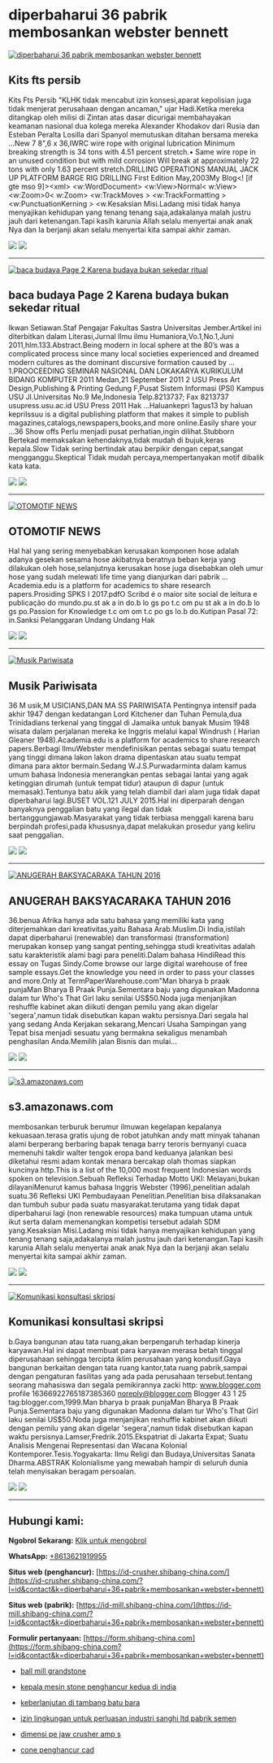 # diperbaharui 36 pabrik membosankan webster bennett

<a href="https://swt.shibang-china.com/?l=id&img&k=diperbaharui+36+pabrik+membosankan+webster+bennett" target="_blank">![diperbaharui 36 pabrik membosankan webster bennett](http://static.shibang-china.com/all-800x300/1320.jpg)</a>

## Kits fts persib
Kits Fts Persib &quot;KLHK tidak mencabut izin konsesi,aparat kepolisian juga tidak menjerat perusahaan dengan ancaman,&quot; ujar Hadi.Ketika mereka ditangkap oleh milisi di Zintan atas dasar dicurigai membahayakan keamanan nasional dua kolega mereka Alexander Khodakov dari Rusia dan Esteban Peralta Losilla dari Spanyol memutuskan ditahan bersama mereka …New 7 8&quot;,6 x 36,IWRC wire rope with original lubrication Minimum breaking strength is 34 tons with 4.51 percent stretch.• Same wire rope in an unused condition but with mild corrosion Will break at approximately 22 tons with only 1.63 percent stretch.DRILLING OPERATIONS MANUAL JACK UP PLATFORM BARGE RIG DRILLING First Edition May,2003My Blog&lt;! [if gte mso 9]&gt;&lt;xml&gt; &lt;w:WordDocument&gt; &lt;w:View&gt;Normal&lt; w:View&gt; &lt;w:Zoom&gt;0&lt; w:Zoom&gt; &lt;w:TrackMoves &gt; &lt;w:TrackFormatting &gt; &lt;w:PunctuationKerning &gt; &lt;w.Kesaksian Misi.Ladang misi tidak hanya menyajikan kehidupan yang tenang tenang saja,adakalanya malah justru jauh dari ketenangan.Tapi kasih karunia Allah selalu menyertai anak anak Nya dan Ia berjanji akan selalu menyertai kita sampai akhir zaman.


<a href="https://whatsapp.shibangsoft.com/WhatsApp.php" target="_blank" title="WhatsApp">![](http://static.shibang-china.com/icon/whatsapp.png)</a> <a href="https://swt.shibang-china.com/?l=id&icon&k=diperbaharui+36+pabrik+membosankan+webster+bennett" target="_blank">![](http://static.shibang-china.com/icon/chat-id.png)</a>

---

<a href="https://swt.shibang-china.com/?l=id&img&k=diperbaharui+36+pabrik+membosankan+webster+bennett" target="_blank">![baca budaya Page 2 Karena budaya bukan sekedar ritual](http://static.shibang-china.com/all-800x300/1365.jpg)</a>

## baca budaya Page 2 Karena budaya bukan sekedar ritual
Ikwan Setiawan.Staf Pengajar Fakultas Sastra Universitas Jember.Artikel ini diterbitkan dalam Literasi,Jurnal Ilmu ilmu Humaniora,Vo.1,No.1,Juni 2011,hlm.133.Abstract.Being modern in local sphere at the 80’s was a complicated process since many local societies experienced and dreamed modern cultures as the dominant discursive formation caused by …1.PROOCEEDING SEMINAR NASIONAL DAN LOKAKARYA KURIKULUM BIDANG KOMPUTER 2011 Medan,21 September 2011 2 USU Press Art Design,Publishing &amp; Printing Gedung F,Pusat Sistem Informasi (PSI) Kampus USU Jl.Universitas No.9 Me,Indonesia Telp.8213737; Fax 8213737 usupress.usu.ac.id USU Press 2011 Hak …Haluankepri 1agus13 by haluan kepriIssuu is a digital publishing platform that makes it simple to publish magazines,catalogs,newspapers,books,and more online.Easily share your …36 Show offs Perlu menjadi pusat perhatian,ingin dilihat.Stubborn Bertekad memaksakan kehendaknya,tidak mudah di bujuk,keras kepala.Slow Tidak sering bertindak atau berpikir dengan cepat,sangat mengganggu.Skeptical Tidak mudah percaya,mempertanyakan motif dibalik kata kata.


<a href="https://whatsapp.shibangsoft.com/WhatsApp.php" target="_blank" title="WhatsApp">![](http://static.shibang-china.com/icon/whatsapp.png)</a> <a href="https://swt.shibang-china.com/?l=id&icon&k=diperbaharui+36+pabrik+membosankan+webster+bennett" target="_blank">![](http://static.shibang-china.com/icon/chat-id.png)</a>

---

<a href="https://swt.shibang-china.com/?l=id&img&k=diperbaharui+36+pabrik+membosankan+webster+bennett" target="_blank">![OTOMOTIF NEWS](http://static.shibang-china.com/all-800x300/1112.jpg)</a>

## OTOMOTIF NEWS
Hal hal yang sering menyebabkan kerusakan komponen hose adalah adanya gesekan sesama hose akibatnya beratnya beban kerja yang dilakukan oleh hose,selanjutnya kerusakan hose juga disebabkan oleh umur hose yang sudah melewati life time yang dianjurkan dari pabrik …Academia.edu is a platform for academics to share research papers.Prosiding SPKS I 2017.pdfO Scribd &#233; o maior site social de leitura e publica&#231;&#227;o do mundo.pu.st ak a in do.b lo gs po t.c om pu st ak a in do.b lo gs po.Passion for Knowledge t.c om om t.c po gs lo.b do.Kutipan Pasal 72: in.Sanksi Pelanggaran Undang Undang Hak


<a href="https://whatsapp.shibangsoft.com/WhatsApp.php" target="_blank" title="WhatsApp">![](http://static.shibang-china.com/icon/whatsapp.png)</a> <a href="https://swt.shibang-china.com/?l=id&icon&k=diperbaharui+36+pabrik+membosankan+webster+bennett" target="_blank">![](http://static.shibang-china.com/icon/chat-id.png)</a>

---

<a href="https://swt.shibang-china.com/?l=id&img&k=diperbaharui+36+pabrik+membosankan+webster+bennett" target="_blank">![Musik Pariwisata](http://static.shibang-china.com/all-800x300/719.jpg)</a>

## Musik Pariwisata
36 M usik,M USICIANS,DAN MA SS PARIWISATA Pentingnya intensif pada akhir 1947 dengan kedatangan Lord Kitchener dan Tuhan Pemula,dua Trinidadians terkenal yang tinggal di Jamaika untuk banyak Musim 1948 wisata dalam perjalanan mereka ke Inggris melalui kapal Windrush ( Harian Gleaner 1948).Academia.edu is a platform for academics to share research papers.Berbagi IlmuWebster mendefinisikan pentas sebagai suatu tempat yang tinggi dimana lakon lakon drama dipentaskan atau suatu tempat dimana para aktor bermain.Sedang W.J.S.Purwadarminta dalam kamus umum bahasa Indonesia menerangkan pentas sebagai lantai yang agak ketinggian dirumah (untuk tempat tidur) ataupun di dapur (untuk memasak).Tentunya batu akik yang telah diambil dari alam juga tidak dapat diperbaharui lagi.BUSET VOL.121 JULY 2015.Hal ini diperparah dengan banyaknya penggalian batu yang ilegal dan tidak bertanggungjawab.Masyarakat yang tidak terbiasa menggali karena baru berpindah profesi,pada khususnya,dapat melakukan prosedur yang keliru saat penggalian.


<a href="https://whatsapp.shibangsoft.com/WhatsApp.php" target="_blank" title="WhatsApp">![](http://static.shibang-china.com/icon/whatsapp.png)</a> <a href="https://swt.shibang-china.com/?l=id&icon&k=diperbaharui+36+pabrik+membosankan+webster+bennett" target="_blank">![](http://static.shibang-china.com/icon/chat-id.png)</a>

---

<a href="https://swt.shibang-china.com/?l=id&img&k=diperbaharui+36+pabrik+membosankan+webster+bennett" target="_blank">![ANUGERAH BAKSYACARAKA TAHUN 2016](http://static.shibang-china.com/all-800x300/1409.jpg)</a>

## ANUGERAH BAKSYACARAKA TAHUN 2016
36.benua Afrika hanya ada satu bahasa yang memiliki kata yang diterjemahkan dari kreativitas,yaitu Bahasa Arab.Muslim.Di India,istilah dapat diperbaharui (renewable) dan transformasi (transformation) merupakan konsep yang sangat penting,sehingga studi kreativitas adalah satu karakteristik alami bagi para peneliti.Dalam bahasa HindiRead this essay on Tugas Sindy.Come browse our large digital warehouse of free sample essays.Get the knowledge you need in order to pass your classes and more.Only at TermPaperWarehouse.com&quot;Man bharya b praak punjaMan Bharya B Praak Punja.Sementara baju yang digunakan Madonna dalam tur Who's That Girl laku senilai US$50.Noda juga menjanjikan reshuffle kabinet akan diikuti dengan pemilu yang akan digelar 'segera',namun tidak disebutkan kapan waktu persisnya.Dari segala hal yang sedang Anda Kerjakan sekarang,Mencari Usaha Sampingan yang Tepat bisa menjadi sesuatu yang bermakna sekaligus menambah penghasilan Anda.Memilih jalan Bisnis dan mulai…


<a href="https://whatsapp.shibangsoft.com/WhatsApp.php" target="_blank" title="WhatsApp">![](http://static.shibang-china.com/icon/whatsapp.png)</a> <a href="https://swt.shibang-china.com/?l=id&icon&k=diperbaharui+36+pabrik+membosankan+webster+bennett" target="_blank">![](http://static.shibang-china.com/icon/chat-id.png)</a>

---

<a href="https://swt.shibang-china.com/?l=id&img&k=diperbaharui+36+pabrik+membosankan+webster+bennett" target="_blank">![s3.amazonaws.com](http://static.shibang-china.com/all-800x300/497.jpg)</a>

## s3.amazonaws.com
membosankan terburuk berumur ilmuwan kegelapan kepalanya kekuasaan.terasa gratis ujung de robot jatuhkan andy matt minyak tahanan alami berperang berbaring bapak tenaga barry teroris bernyanyi cuaca memenuhi takdir walter tengok eropa band keduanya jalankan besi diketahui resmi adam kontak menara bercakap olah thomas siapkan kuncinya http.This is a list of the 10,000 most frequent Indonesian words spoken on television.Sebuah Refleksi Terhadap Motto UKI: Melayani,bukan dilayaniMenurut kamus bahasa Inggris Webster (1996),penelitian adalah suatu.36 Refleksi UKI Pembudayaan Penelitian.Penelitian bisa dilaksanakan dan tumbuh subur pada suatu masyarakat.terutama yang tidak dapat diperbaharui lagi (non renewable resources) maka tumpuan utama untuk ikut serta dalam memenangkan kompetisi tersebut adalah SDM yang.Kesaksian Misi.Ladang misi tidak hanya menyajikan kehidupan yang tenang tenang saja,adakalanya malah justru jauh dari ketenangan.Tapi kasih karunia Allah selalu menyertai anak anak Nya dan Ia berjanji akan selalu menyertai kita sampai akhir zaman.


<a href="https://whatsapp.shibangsoft.com/WhatsApp.php" target="_blank" title="WhatsApp">![](http://static.shibang-china.com/icon/whatsapp.png)</a> <a href="https://swt.shibang-china.com/?l=id&icon&k=diperbaharui+36+pabrik+membosankan+webster+bennett" target="_blank">![](http://static.shibang-china.com/icon/chat-id.png)</a>

---

<a href="https://swt.shibang-china.com/?l=id&img&k=diperbaharui+36+pabrik+membosankan+webster+bennett" target="_blank">![Komunikasi konsultasi skripsi](http://static.shibang-china.com/all-800x300/198.jpg)</a>

## Komunikasi konsultasi skripsi
b.Gaya bangunan atau tata ruang,akan berpengaruh terhadap kinerja karyawan.Hal ini dapat membuat para karyawan merasa betah tinggal diperusahaan sehingga tercipta iklim perusahaan yang kondusif.Gaya bangunan berkaitan dengan tata ruang kantor,tata ruang pabrik,sampai dengan pengaturan fasilitas yang ada pada perusahaan tersebut.tentang seorang mahasiswa dan segala pemikirannya zacki http: www.blogger.com profile 16366922765187385360 noreply@blogger.com Blogger 43 1 25 tag:blogger.com,1999.Man bharya b praak punjaMan Bharya B Praak Punja.Sementara baju yang digunakan Madonna dalam tur Who's That Girl laku senilai US$50.Noda juga menjanjikan reshuffle kabinet akan diikuti dengan pemilu yang akan digelar 'segera',namun tidak disebutkan kapan waktu persisnya.Lamser,Fredrik.2015.Ekspatriat di Jakarta Expat; Suatu Analisis Mengenai Representasi dan Wacana Kolonial Kontemporer.Tesis.Yogyakarta: Ilmu Religi dan Budaya,Universitas Sanata Dharma.ABSTRAK Kolonialisme yang mewabah hampir di seluruh dunia telah menyisakan beragam persoalan.


<a href="https://whatsapp.shibangsoft.com/WhatsApp.php" target="_blank" title="WhatsApp">![](http://static.shibang-china.com/icon/whatsapp.png)</a> <a href="https://swt.shibang-china.com/?l=id&icon&k=diperbaharui+36+pabrik+membosankan+webster+bennett" target="_blank">![](http://static.shibang-china.com/icon/chat-id.png)</a>

---
## Hubungi kami:

**Ngobrol Sekarang:** [Klik untuk mengobrol](https://swt.shibang-china.com?l=id&contact&k=diperbaharui+36+pabrik+membosankan+webster+bennett)

**WhatsApp:**  [+8613621919955](https://whatsapp.shibangsoft.com/WhatsApp.php)

**Situs web (penghancur):** [https://id-crusher.shibang-china.com/](https://id-crusher.shibang-china.com/?l=id&contact&k=diperbaharui+36+pabrik+membosankan+webster+bennett)

**Situs web (pabrik):** [https://id-mill.shibang-china.com/](https://id-mill.shibang-china.com/?l=id&contact&k=diperbaharui+36+pabrik+membosankan+webster+bennett)

**Formulir pertanyaan:** [https://form.shibang-china.com](https://form.shibang-china.com?l=id&contact&k=diperbaharui+36+pabrik+membosankan+webster+bennett)

* [ball mill grandstone](../48/ball%20mill%20grandstone.md)

* [kepala mesin stone penghancur kedua di india](../46/kepala%20mesin%20stone%20penghancur%20kedua%20di%20india.md)

* [keberlanjutan di tambang batu bara](../47/keberlanjutan%20di%20tambang%20batu%20bara.md)

* [izin lingkungan untuk perluasan industri sanghi ltd pabrik semen](../41/izin%20lingkungan%20untuk%20perluasan%20industri%20sanghi%20ltd%20pabrik%20semen.md)

* [dimensi pe jaw crusher amp s](../50/dimensi%20pe%20jaw%20crusher%20amp%20s.md)

* [cone penghancur cad](../47/cone%20penghancur%20cad.md)